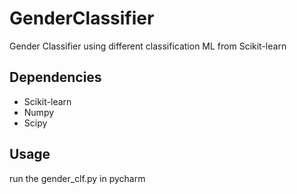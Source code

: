 # GenderClassifier
Gender Classifier using different classification ML from Scikit-learn

## Dependencies
* Scikit-learn
* Numpy
* Scipy

## Usage
run the gender_clf.py in pycharm
